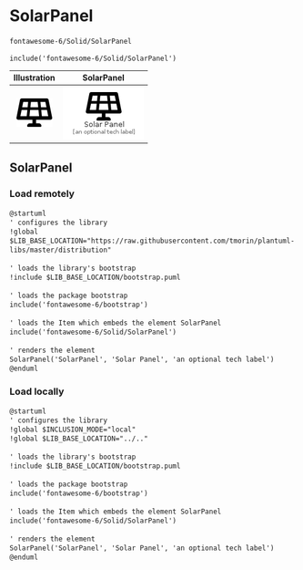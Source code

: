 # SolarPanel


```text
fontawesome-6/Solid/SolarPanel
```

```text
include('fontawesome-6/Solid/SolarPanel')
```



| Illustration | SolarPanel |
| :---: | :---: |
| ![illustration for Illustration](../../fontawesome-6/Solid/SolarPanel.png) | ![illustration for SolarPanel](../../fontawesome-6/Solid/SolarPanel.Local.png) |




## SolarPanel

### Load remotely
```plantuml
@startuml
' configures the library
!global $LIB_BASE_LOCATION="https://raw.githubusercontent.com/tmorin/plantuml-libs/master/distribution"

' loads the library's bootstrap
!include $LIB_BASE_LOCATION/bootstrap.puml

' loads the package bootstrap
include('fontawesome-6/bootstrap')

' loads the Item which embeds the element SolarPanel
include('fontawesome-6/Solid/SolarPanel')

' renders the element
SolarPanel('SolarPanel', 'Solar Panel', 'an optional tech label')
@enduml
```

### Load locally
```plantuml
@startuml
' configures the library
!global $INCLUSION_MODE="local"
!global $LIB_BASE_LOCATION="../.."

' loads the library's bootstrap
!include $LIB_BASE_LOCATION/bootstrap.puml

' loads the package bootstrap
include('fontawesome-6/bootstrap')

' loads the Item which embeds the element SolarPanel
include('fontawesome-6/Solid/SolarPanel')

' renders the element
SolarPanel('SolarPanel', 'Solar Panel', 'an optional tech label')
@enduml
```

